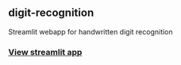 ## digit-recognition

Streamlit webapp for handwritten digit recognition

### <a href="https://digit-recognition-zane.streamlit.app" target="_blank">View streamlit app </a>
